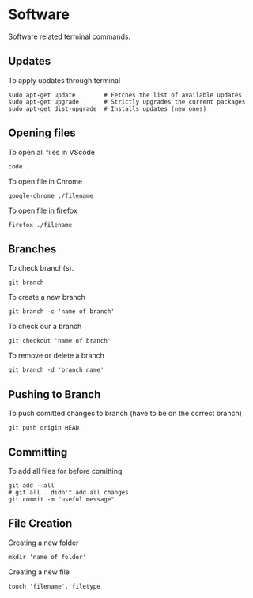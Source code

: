# Software

Software related terminal commands.

## Updates

To apply updates through terminal

```terminal
sudo apt-get update        # Fetches the list of available updates
sudo apt-get upgrade       # Strictly upgrades the current packages
sudo apt-get dist-upgrade  # Installs updates (new ones)
```

## Opening files

To open all files in VScode

```terminal
code . 
```

To open file in Chrome

```terminal
google-chrome ./filename
```

To open file in firefox

```terminal
firefox ./filename
```

## Branches

To check branch(s).

``` terminal
git branch
```

To create a new branch
``` terminal
git branch -c 'name of branch'
```

To check our a branch
``` terminal
git checkout 'name of branch'
```

To remove or delete a branch
```terminal
git branch -d 'branch name'
```

## Pushing to Branch

To push comitted changes to branch (have to be on the correct branch)
```terminal
git push origin HEAD
```

## Committing

To add all files for before comitting
``` terminal
git add --all
# git all . didn't add all changes
git commit -m "useful message"
```

## File Creation

Creating a new folder
``` terminal
mkdir 'name of folder'
```

Creating a new file
```terminal
touch 'filename'.'filetype
```





